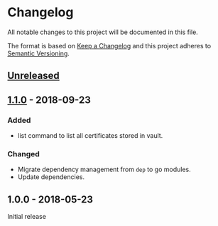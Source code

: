 # Changelog
All notable changes to this project will be documented in this file.

The format is based on [Keep a Changelog](http://keepachangelog.com/en/1.0.0/)
and this project adheres to [Semantic Versioning](http://semver.org/spec/v2.0.0.html).

## [Unreleased]

## [1.1.0] - 2018-09-23

### Added

- list command to list all certificates stored in vault.

### Changed

- Migrate dependency management from `dep` to go modules.
- Update dependencies.

## 1.0.0 - 2018-05-23

Initial release

[Unreleased]: https://github.com/emgag/keyvault-certdeploy/compare/v1.1.0...HEAD
[1.1.0]: https://github.com/emgag/keyvault-certdeploy/compare/v1.0.0...v1.1.0
